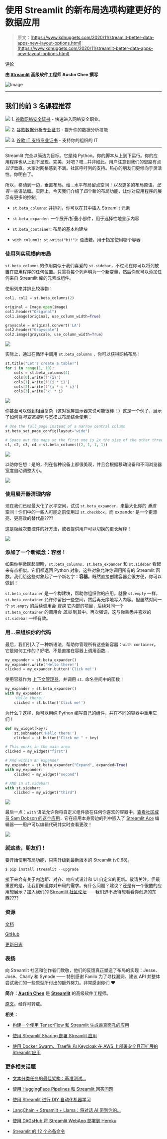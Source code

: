 # 使用 Streamlit 的新布局选项构建更好的数据应用

> 原文：[https://www.kdnuggets.com/2020/11/streamlit-better-data-apps-new-layout-options.html](https://www.kdnuggets.com/2020/11/streamlit-better-data-apps-new-layout-options.html)

[评论](#comments)

**由 [Streamlit](https://www.streamlit.io/) 高级软件工程师 Austin Chen 撰写**

![Image](../Images/9b2babdb6d159e02462402110fdb758d.png)

* * *

## 我们的前 3 名课程推荐

![](../Images/0244c01ba9267c002ef39d4907e0b8fb.png) 1\. [谷歌网络安全证书](https://www.kdnuggets.com/google-cybersecurity) - 快速进入网络安全职业。

![](../Images/e225c49c3c91745821c8c0368bf04711.png) 2\. [谷歌数据分析专业证书](https://www.kdnuggets.com/google-data-analytics) - 提升你的数据分析技能

![](../Images/0244c01ba9267c002ef39d4907e0b8fb.png) 3\. [谷歌 IT 支持专业证书](https://www.kdnuggets.com/google-itsupport) - 支持你的组织的 IT

* * *

Streamlit 完全以简洁为目标。它是纯 Python。你的脚本从上到下运行。你的应用程序也从上到下呈现。完美，对吧？嗯...并非如此。用户注意到我们的思路有点*过于*垂直。大家对网格感到不满。社区呼吁列的支持。热心的朋友们更倾向于灵活性。你明白了。

所以，移动到一边，垂直布局。给...水平布局留点空间！*以及*更多的布局原语。*还有*一些语法糖。实际上，今天我们介绍了*四*个新的布局功能，让你对应用程序的展示有更多的控制。

+   `st.beta_columns`: 并排列，你可以在其中插入 Streamlit 元素

+   `st.beta_expander`: 一个展开/折叠小部件，用于选择性地显示内容

+   `st.beta_container`: 布局的基本构建块

+   `with column1: st.write("hi!")`: 语法糖，用于指定使用哪个容器

### 使用列实现横向布局

`st.beta_columns` 的作用类似于我们喜爱的 `st.sidebar`，不过现在你可以将列放置在应用程序的任何位置。只需将每个列声明为一个新变量，然后你就可以添加任何来自 Streamlit 库的元素或组件。

使用列来并排比较事物：

```py
col1, col2 = st.beta_columns(2)

original = Image.open(image)
col1.header("Original")
col1.image(original, use_column_width=True)

grayscale = original.convert('LA')
col2.header("Grayscale")
col2.image(grayscale, use_column_width=True)
```

![](../Images/b9e61f8c570f35d3f712ff4729be44a0.png)

实际上，通过在循环中调用 `st.beta_columns` ，你可以获得网格布局！

```py
st.title("Let's create a table!")
for i in range(1, 10):
    cols = st.beta_columns(4)
    cols[0].write(f'{i}')
    cols[1].write(f'{i * i}')
    cols[2].write(f'{i * i * i}')
    cols[3].write('x' * i)
```

![](../Images/9bb9144a3e597e1fafacab80ebf3e603.png)

你甚至可以做到相当复杂（这对宽屏显示器来说可能很棒！）这是一个例子，展示了如何将*可变宽度*列与宽模式布局结合使用：

```py
# Use the full page instead of a narrow central column
st.beta_set_page_config(layout="wide")

# Space out the maps so the first one is 2x the size of the other three
c1, c2, c3, c4 = st.beta_columns((2, 1, 1, 1))
```

![](../Images/22a15c82c5e6e7c3541b282e6b52cdbf.png)

以防你在想：是的，列在各种设备上都很美观，并且会根据移动设备和不同浏览器宽度自动调整大小。

![](../Images/394f3e92a243711cdc265db3a42a756d.png)

### 使用展开器清理内容

现在我们已经最大化了水平空间，试试 `st.beta_expander`，来最大化你的 *垂直* 空间！你们中的一些人可能之前使用过 `st.checkbox`，而 expander 是一个更漂亮、更高效的替代品????

这是隐藏次要控件的好方法，或者提供用户可以切换的更长解释！

![](../Images/4681f72c8fe1fac1f6a17f64988d99fc.png)

### 添加了一个新概念：容器！

如果你稍微眯起眼睛，`st.beta_columns`、`st.beta_expander` 和 `st.sidebar` 看起来有点相似。它们都返回 Python 对象，这些对象允许你调用所有的 Streamlit 函数。我们给这些对象起了一个新名字：**容器**。既然直接创建容器会很方便，你可以做到！

`st.beta_container` 是一个构建块，帮助你组织你的应用。就像 `st.empty` 一样，`st.beta_container` 允许你留出一些空间，然后再无序地写入内容。但虽然对同一个 `st.empty` 的后续调用会 *替换* 它内部的项目，后续对同一个 `st.beta_container` 的调用会 *追加* 到其中。再次强调，这与你熟悉并喜欢的 `st.sidebar` 一样有效。

### 用...来组织你的代码

最后，我们引入了一种新语法，帮助你管理所有这些新容器：`with container`。它是如何工作的？好吧，不是直接在容器上调用函数...

```py
my_expander = st.beta_expander()
my_expander.write('Hello there!')
clicked = my_expander.button('Click me!')
```

使用容器作为 [上下文管理器](https://book.pythontips.com/en/latest/context_managers.html)，并调用 `st.` 命名空间中的函数！

```py
my_expander = st.beta_expander()
with my_expander:
    'Hello there!'
    clicked = st.button('Click me!')
```

为什么？这样，你可以用纯 Python 编写自己的组件，并在不同的容器中重用它们！

```py
def my_widget(key):
    st.subheader('Hello there!')
    clicked = st.button("Click me " + key)

# This works in the main area
clicked = my_widget("first")

# And within an expander
my_expander = st.beta_expander("Expand", expanded=True)
with my_expander:
    clicked = my_widget("second")

# AND in st.sidebar!
with st.sidebar:
    clicked = my_widget("third")
```

![](../Images/4cfde842be0a439f3e017f0b7aa190fd.png)

最后一点：`with` 语法允许你将自定义组件放在任何你喜欢的容器中。[查看社区成员 Sam Dobson 的这个应用](https://share.streamlit.io/samdobson/streamlit-sandbox/main/app.py)，它在应用本身旁边的列中嵌入了 [Streamlit Ace](https://pypi.org/project/streamlit-ace/) 编辑器——用户可以编辑代码并实时查看更改！

![](../Images/619a52b470a3c9f92801f98334e46293.png)

### 就这些，朋友们！

要开始使用布局功能，只需升级到最新版本的 Streamlit (v0.68)。

```py
$ pip install streamlit --upgrade
```

接下来会有关于内边距、对齐、响应式设计和 UI 自定义的更新。敬请关注，但最重要的是，让我们知道你对布局的需求。有什么问题？建议？还是有一个很酷的应用想展示？加入我们的 [Streamlit 社区论坛](https://discuss.streamlit.io/)——我们迫不及待想看看你创造的东西????

### 资源

[文档](https://docs.streamlit.io/)

[GitHub](https://github.com/streamlit/streamlit)

[更新日志](https://docs.streamlit.io/changelog.html)

### 表扬

向 Streamlit 社区和创作者们致敬，他们的反馈真正塑造了布局的实现：Jesse、José、Charly 和 Synode —— 特别感谢 Fanilo 为了寻找漏洞、建议 API 并整体尝试我们的一些原型所付出的额外努力。非常感谢你们 ❤️

**简介：[Austin Chen](https://blog.streamlit.io/author/austin/)** 是 **[Streamlit](https://www.streamlit.io/)** 的高级软件工程师。

[原文](https://blog.streamlit.io/introducing-new-layout-options-for-streamlit/)。经许可转载。

**相关：**

+   [构建一个使用 TensorFlow 和 Streamlit 生成逼真面孔的应用](/2020/04/app-generate-photorealistic-faces-tensorflow-streamlit.html)

+   [使用 Streamlit Sharing 部署 Streamlit 应用](/2020/10/deploying-streamlit-apps-streamlit-sharing.html)

+   [使用 Docker Swarm、Traefik 和 Keycloak 在 AWS 上部署安全且可扩展的 Streamlit 应用](/2020/10/deploying-secure-scalable-streamlit-apps-aws-docker-swarm-traefik-keycloak.html)

### 更多相关话题

+   [文本分类任务的最佳架构：基准测试…](https://www.kdnuggets.com/2023/04/best-architecture-text-classification-task-benchmarking-options.html)

+   [使用 HuggingFace Pipelines 和 Streamlit 回答问题](https://www.kdnuggets.com/2021/10/simple-question-answering-web-app-hugging-face-pipelines.html)

+   [使用 Streamlit 进行 DIY 自动化机器学习](https://www.kdnuggets.com/2021/11/diy-automated-machine-learning-app.html)

+   [LangChain + Streamlit + Llama：将对话 AI 带到你的…](https://www.kdnuggets.com/2023/08/langchain-streamlit-llama-bringing-conversational-ai-local-machine.html)

+   [使用 DAGsHub 将 Streamlit WebApp 部署到 Heroku](https://www.kdnuggets.com/2022/02/deploying-streamlit-webapp-heroku-dagshub.html)

+   [Streamlit 的 12 个必备命令](https://www.kdnuggets.com/2023/01/12-essential-commands-streamlit.html)

